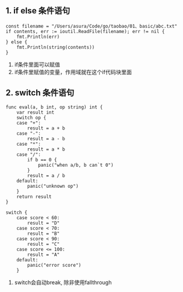 ## 1. if else 条件语句
```
const filename = "/Users/asura/Code/go/taobao/01、basic/abc.txt"
if contents, err := ioutil.ReadFile(filename); err != nil {
    fmt.Println(err)
} else {
    fmt.Println(string(contents))
}
```
1. if条件里面可以赋值
2. if条件里赋值的变量，作用域就在这个if代码块里面
## 2. switch 条件语句
```
func eval(a, b int, op string) int {
	var result int
	switch op {
	case "+":
		result = a + b
	case "-":
		result = a - b
	case "*":
		result = a * b
	case "/":
		if b == 0 {
			panic("when a/b, b can`t 0")
		}
		result = a / b
	default:
		panic("unknown op")
	}
	return result
}

switch {
	case score < 60:
		result = "D"
	case score < 70:
		result = "B"
	case score < 90:
		result = "C"
	case score <= 100:
		result = "A"
	default:
		panic("error score")
	}
```
1. switch会自动break, 除非使用fallthrough






